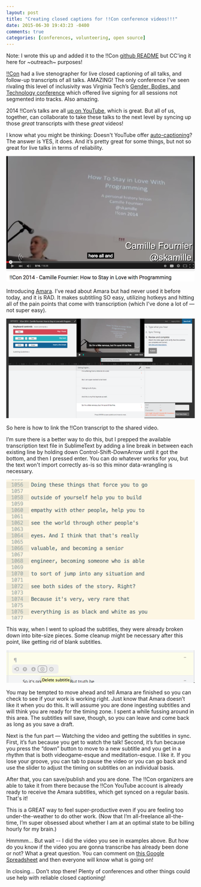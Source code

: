 ```yaml
---
layout: post
title: "Creating closed captions for !!Con conference videos!!!"
date: 2015-06-30 19:43:23 -0400
comments: true
categories: [conferences, volunteering, open source]
---
```


Note: I wrote this up and added it to the !!Con [github README](https://github.com/hausdorff/bangbangcon.github.io/tree/gh-pages/2014-transcripts) but CC'ing it here for ~outreach~ purposes!

[!!Con](http://bangbangcon.com) had a live stenographer for live closed captioning of all talks, and follow-up transcripts of all talks. AMAZING! The only conference I’ve seen rivaling this level of inclusivity was Virginia Tech’s [Gender, Bodies, and Technology conference](http://www.cpe.vt.edu/gbt/) which offered live signing for all sessions not segmented into tracks. Also amazing.

2014 !!Con’s talks are all [up on YouTube](https://www.youtube.com/channel/UC2kxl-dcUYQQvTCuQtfuChQ), which is great. But all of us, together, can collaborate to take these talks to the next level by syncing up those *great* transcripts with these *great* videos!

I know what you might be thinking: Doesn't YouTube offer [auto-captioning](https://support.google.com/youtube/answer/3038280?hl=en)? The answer is YES, it does. And it’s pretty great for some things, but not so great for live talks in terms of reliability.

![](/images/bad_captions.png)

Introducing [Amara](https://amara.org). I’ve read about Amara but had never used it before today, and it is RAD. It makes subtitling SO easy, utilizing hotkeys and hitting all of the pain points that come with transcription (which I’ve done a lot of — not super easy).

![](/images/amara.png)

So here is how to link the !!Con transcript to the shared video.

I’m sure there is a better way to do this, but I prepped the available transcription text file in SublimeText by adding a line break in between each existing line by holding down Control-Shift-DownArrow until it got the bottom, and then I pressed enter. You can do whatever works for you, but the text won't import correctly as-is so this minor data-wrangling is necessary.

![](/images/transcript.png)

This way, when I went to upload the subtitles, they were already broken down into bite-size pieces. Some cleanup might be necessary after this point, like getting rid of blank subtitles.

![](/images/delete_subtitle.png)

You may be tempted to move ahead and tell Amara are finished so you can check to see if your work is working right. Just know that Amara doesn’t like it when you do this. It will assume you are done ingesting subtitles and will think you are ready for the timing zone. I spent a while fussing around in this area. The subtitles will save, though, so you can leave and come back as long as you save a draft.

Next is the fun part — Watching the video and getting the subtitles in sync. First, it’s fun because you get to watch the talk! Second, it’s fun because you press the “down” button to move to a new subtitle and you get in a rhythm that is both videogame-esque and meditation-esque. I like it. If you lose your groove, you can tab to pause the video or you can go back and use the slider to adjust the timing on subtitles on an individual basis.

After that, you can save/publish and you are done. The !!Con organizers are able to take it from there because the !!Con YouTube account is already ready to receive the Amara subtitles, which get synced on a regular basis. That's it!

This is a GREAT way to feel super-productive even if you are feeling too under-the-weather to do other work. (Now that I’m all-freelance all-the-time, I’m super obsessed about whether I am at an optimal state to be billing hourly for my brain.)

Hmmmm... But wait -- I did the video you see in examples above. But how do you know if the video you are gonna transcribe has already been done or not? What a great question. You can comment on [this Google Spreadsheet](https://docs.google.com/spreadsheets/d/1MNZH-58vBXpVjzYHObV6vs1NSAK5QQ8v-g4wBEVdZqY/edit?usp=sharing) and then everyone will know what is going on!

In closing... Don’t stop there! Plenty of conferences and other things could use help with reliable closed captioning! 